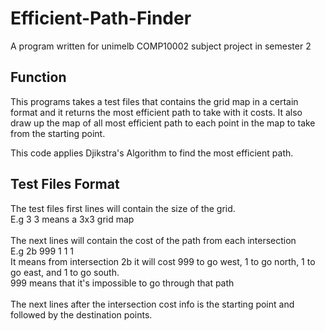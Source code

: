 # Efficient-Path-Finder

A program written for unimelb COMP10002 subject project in semester 2

## Function

This programs takes a test files that contains the grid map in a certain format and it 
returns the most efficient path to take with it costs. It also draw up 
the map of all most efficient path to each point in the map to take from the starting point.

This code applies Djikstra's Algorithm to find the most efficient path.

## Test Files Format

The test files first lines will contain the size of the grid. <br />
E.g 3 3 means a 3x3 grid map <br />
<br />
The next lines will contain the cost of the path from each intersection <br />
E.g 2b 999 1 1 1 <br />
It means from intersection 2b it will cost 999 to go west, 1 to go north, 1 to go east, and 1 to go south. <br /> 
999 means that it's impossible to go through that path<br />
<br />
The next lines after the intersection cost info is the starting point and followed by the destination points. <br />
